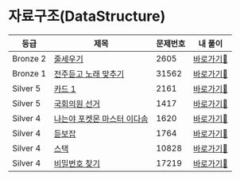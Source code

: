 <h1>자료구조(DataStructure)</h1>

| 등급 | 제목                | 문제번호 | 내 풀이                                                                                       |
|------|-------------------|------|------------------------------------------------------------------------------------------|
| Bronze 2 | [줄세우기](https://www.acmicpc.net/problem/2605)              | 2605 | [바로가기💨](https://github.com/linma21/Algorithm/tree/main/%EC%9C%A0%ED%98%95%EB%B3%84%20%EB%B6%84%EB%A5%98/Data%20Structure/problems/2605)  |
| Bronze 1 | [전주듣고 노래 맞추기](https://www.acmicpc.net/problem/31562)       | 31562 | [바로가기💨](https://github.com/linma21/Algorithm/tree/main/%EC%9C%A0%ED%98%95%EB%B3%84%20%EB%B6%84%EB%A5%98/Data%20Structure/problems/31562) |
| Silver 5 | [카드 1](https://www.acmicpc.net/problem/2161)              | 2161 | [바로가기💨](https://github.com/linma21/Algorithm/tree/main/%EC%9C%A0%ED%98%95%EB%B3%84%20%EB%B6%84%EB%A5%98/Data%20Structure/problems/2161)  |
| Silver 5 | [국회의원 선거](https://www.acmicpc.net/problem/1417)              | 1417 | [바로가기💨](https://github.com/linma21/Algorithm/tree/main/%EC%9C%A0%ED%98%95%EB%B3%84%20%EB%B6%84%EB%A5%98/Data%20Structure/problems/1417)  |
| Silver 4 | [나는야 포켓몬 마스터 이다솜](https://www.acmicpc.net/problem/1620)         | 1620 | [바로가기💨](https://github.com/linma21/Algorithm/tree/main/%EC%9C%A0%ED%98%95%EB%B3%84%20%EB%B6%84%EB%A5%98/Data%20Structure/problems/1620)  |
| Silver 4 | [듣보잡](https://www.acmicpc.net/problem/1764)         | 1764 | [바로가기💨](https://github.com/linma21/Algorithm/tree/main/%EC%9C%A0%ED%98%95%EB%B3%84%20%EB%B6%84%EB%A5%98/Data%20Structure/problems/1764)  |
| Silver 4 | [스택](https://www.acmicpc.net/problem/10828)         | 10828 | [바로가기💨](https://github.com/linma21/Algorithm/tree/main/%EC%9C%A0%ED%98%95%EB%B3%84%20%EB%B6%84%EB%A5%98/Data%20Structure/problems/10828)  |
| Silver 4 | [비밀번호 찾기](https://www.acmicpc.net/problem/17219)         | 17219 | [바로가기💨](https://github.com/linma21/Algorithm/tree/main/%EC%9C%A0%ED%98%95%EB%B3%84%20%EB%B6%84%EB%A5%98/Data%20Structure/problems/17219)  |
